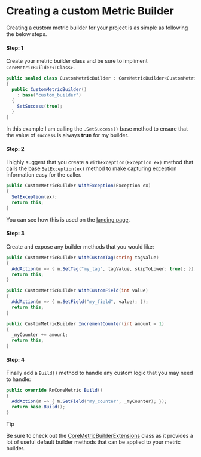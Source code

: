 # Creating a custom Metric Builder

Creating a custom metric builder for your project is as simple as following the below steps.

<!-- tabs:start -->

#### **Step: 1**

Create your metric builder class and be sure to impliment `CoreMetricBuilder<TClass>`.

```cs
public sealed class CustomMetricBuilder : CoreMetricBuilder<CustomMetricBuilder>
{
  public CustomMetricBuilder()
    : base("custom_builder")
  {
    SetSuccess(true);
  }
}
```

In this example I am calling the `.SetSuccess()` base method to ensure that the value of `success` is always **true** for my builder.

#### **Step: 2**

I highly suggest that you create a `WithException(Exception ex)` method that calls the base `SetException(ex)` method to make capturing exception information easy for the caller.

```cs
public CustomMetricBuilder WithException(Exception ex)
{
  SetException(ex);
  return this;
}
```

You can see how this is used on the [landing page](./).

#### **Step: 3**

Create and expose any builder methods that you would like:

```cs
public CustomMetricBuilder WithCustomTag(string tagValue)
{
  AddAction(m => { m.SetTag("my_tag", tagValue, skipToLower: true); });
  return this;
}

public CustomMetricBuilder WithCustomField(int value)
{
  AddAction(m => { m.SetField("my_field", value); });
  return this;
}

public CustomMetricBuilder IncrementCounter(int amount = 1)
{
  _myCounter += amount;
  return this;
}
```

#### **Step: 4**

Finally add a `Build()` method to handle any custom logic that you may need to handle:

```cs
public override RnCoreMetric Build()
{
  AddAction(m => { m.SetField("my_counter", _myCounter); });
  return base.Build();
}
```

<!-- tabs:end -->

> [!TIP]
> Be sure to check out the [CoreMetricBuilderExtensions](./builders/CoreMetricBuilderExtensions.md) class as it provides a lot of useful default builder methods that can be applied to your metric builder.
